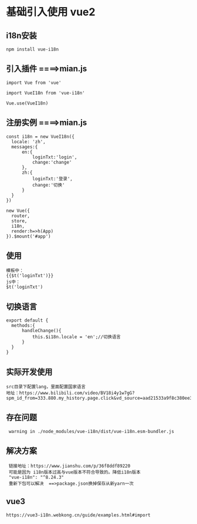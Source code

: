 #  基础引入使用   vue2
##  i18n安装
    npm install vue-i18n
##  引入插件    ====>mian.js
    import Vue from 'vue'

    import VueI18n from 'vue-i18n'

    Vue.use(VueI18n)
##  注册实例    ====>mian.js
    const i18n = new VueI18n({
      locale: 'zh',
      messages:{
          en:{
              loginTxt:'login',
              change:'change'
          },
          zh:{
              loginTxt:'登录',
              change:'切换'
          }
      }
    })

    new Vue({
      router,
      store,
      i18n,
      render:h=>h(App)
    }).$mount('#app')
##  使用
    模板中：
    {{$t('loginTxt')}}
    js中：
    $t('loginTxt')
##  切换语言
    export default {
      methods:{
          handleChange(){
              this.$i18n.locale = 'en';//切换语言
          }
      }
    }
## 实际开发使用
    src目录下配置lang，里面配置国家语言
    地址：https://www.bilibili.com/video/BV18i4y1w7gG?spm_id_from=333.880.my_history.page.click&vd_source=aad21533a9f8c380ee343c7c43b4594b


## 存在问题  
     warning in ./node_modules/vue-i18n/dist/vue-i18n.esm-bundler.js
## 解决方案    
     链接地址：https://www.jianshu.com/p/36f8ddf89220
     可能是因为 i18n版本过高与vue版本不符合导致的。降低i18n版本
     "vue-i18n": "^8.24.3"
     重新下包可以解决  ==>package.json换掉保存从新yarn一次

## vue3  
    https://vue3-i18n.webkong.cn/guide/examples.html#import